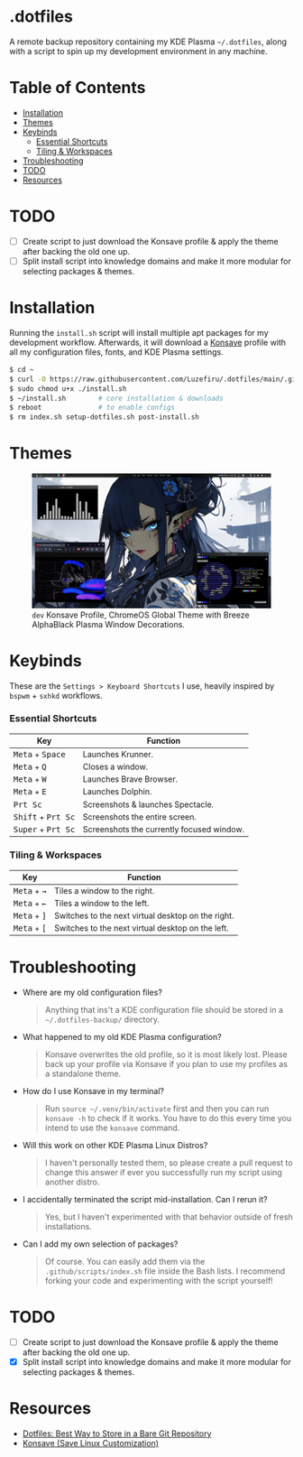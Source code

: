 # .dotfiles

A remote backup repository containing my KDE Plasma `~/.dotfiles`, along with a script to spin up my development environment in any machine.

# Table of Contents

- [Installation](https://github.com/Luzefiru/.dotfiles/tree/main#installation)
- [Themes](https://github.com/Luzefiru/.dotfiles/tree/main#themes)
- [Keybinds](https://github.com/Luzefiru/.dotfiles/tree/main#keybinds)
  - [Essential Shortcuts](https://github.com/Luzefiru/.dotfiles#essential-shortcuts)
  - [Tiling & Workspaces](https://github.com/Luzefiru/.dotfiles#tiling--workspaces)
- [Troubleshooting](https://github.com/Luzefiru/.dotfiles/tree/main#troubleshooting)
- [TODO](https://github.com/Luzefiru/.dotfiles/tree/main#todo)
- [Resources](https://github.com/Luzefiru/.dotfiles/tree/main#resources)

# TODO

- [ ] Create script to just download the Konsave profile & apply the theme after backing the old one up.
- [ ] Split install script into knowledge domains and make it more modular for selecting packages & themes.

# Installation

Running the `install.sh` script will install multiple apt packages for my development workflow. Afterwards, it will download a [Konsave](https://github.com/Prayag2/konsave) profile with all my configuration files, fonts, and KDE Plasma settings.

```bash
$ cd ~
$ curl -O https://raw.githubusercontent.com/Luzefiru/.dotfiles/main/.github/install.sh
$ sudo chmod u+x ./install.sh
$ ~/install.sh        # core installation & downloads
$ reboot              # to enable configs
$ rm index.sh setup-dotfiles.sh post-install.sh
```

# Themes

<figure>
  <img src="./screenshots/profile-dev.png">
  <figcaption><code>dev</code> Konsave Profile, ChromeOS Global Theme with Breeze AlphaBlack Plasma Window Decorations.</figcaption>
</figure>

# Keybinds

These are the `Settings > Keyboard Shortcuts` I use, heavily inspired by `bspwm` + `sxhkd` workflows.

### Essential Shortcuts

| Key                                  | Function                                  |
| ------------------------------------ | ----------------------------------------- |
| <kbd>Meta</kbd> + <kbd>Space</kbd>   | Launches Krunner.                         |
| <kbd>Meta</kbd> + <kbd>Q</kbd>       | Closes a window.                          |
| <kbd>Meta</kbd> + <kbd>W</kbd>       | Launches Brave Browser.                   |
| <kbd>Meta</kbd> + <kbd>E</kbd>       | Launches Dolphin.                         |
| <kbd>Prt Sc</kbd>                    | Screenshots & launches Spectacle.         |
| <kbd>Shift</kbd> + <kbd>Prt Sc</kbd> | Screenshots the entire screen.            |
| <kbd>Super</kbd> + <kbd>Prt Sc</kbd> | Screenshots the currently focused window. |

### Tiling & Workspaces

| Key                                 | Function                                           |
| ----------------------------------- | -------------------------------------------------- |
| <kbd>Meta</kbd> + <kbd>→</kbd>      | Tiles a window to the right.                       |
| <kbd>Meta</kbd> + <kbd>←</kbd>      | Tiles a window to the left.                        |
| <kbd>Meta</kbd> + <kbd>&rsqb;</kbd> | Switches to the next virtual desktop on the right. |
| <kbd>Meta</kbd> + <kbd>&lsqb;</kbd> | Switches to the next virtual desktop on the left.  |

# Troubleshooting

- Where are my old configuration files?

  > Anything that ins't a KDE configuration file should be stored in a `~/.dotfiles-backup/` directory.

- What happened to my old KDE Plasma configuration?

  > Konsave overwrites the old profile, so it is most likely lost. Please back up your profile via Konsave if you plan to use my profiles as a standalone theme.

- How do I use Konsave in my terminal?

  > Run `source ~/.venv/bin/activate` first and then you can run `konsave -h` to check if it works. You have to do this every time you intend to use the `konsave` command.

- Will this work on other KDE Plasma Linux Distros?

  > I haven't personally tested them, so please create a pull request to change this answer if ever you successfully run my script using another distro.

- I accidentally terminated the script mid-installation. Can I rerun it?

  > Yes, but I haven't experimented with that behavior outside of fresh installations.

- Can I add my own selection of packages?

  > Of course. You can easily add them via the `.github/scripts/index.sh` file inside the Bash lists. I recommend forking your code and experimenting with the script yourself!

# TODO

- [ ] Create script to just download the Konsave profile & apply the theme after backing the old one up.
- [x] Split install script into knowledge domains and make it more modular for selecting packages & themes.

# Resources

- [Dotfiles: Best Way to Store in a Bare Git Repository](https://www.atlassian.com/git/tutorials/dotfiles)
- [Konsave (Save Linux Customization)](https://github.com/Prayag2/konsave)
